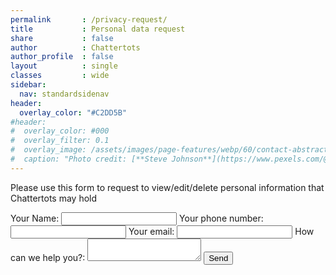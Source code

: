 ```yaml
---
permalink       : /privacy-request/
title           : Personal data request
share           : false
author          : Chattertots
author_profile  : false
layout          : single
classes         : wide
sidebar:
  nav: standardsidenav
header:
  overlay_color: "#C2DD5B"
#header:
#  overlay_color: #000
#  overlay_filter: 0.1
#  overlay_image: /assets/images/page-features/webp/60/contact-abstract.webp
#  caption: "Photo credit: [**Steve Johnson**](https://www.pexels.com/@steve)"
---
```


Please use this form to request to view/edit/delete personal information that Chattertots may hold


<form action="https://formspree.io/mgeodkpl" method="POST">
  <label for="name">
    Your Name:
    <input type="text" name="name">
  </label>
  <label for="telephone">
    Your phone number:
			<input type="telephone" name="telephone" id="telephone">
  </label>
  <label for="_replyto">
    Your email:
    <input type="text" name="_replyto">
  </label>
  <label for="message">
    How can we help you?:
    <textarea  name="message"></textarea>
  </label>

  <!-- your other form fields go here -->
  <input type="hidden" name="_next" value="/thanks" />
  <input type="hidden" name="_subject" value="Personal data request" />
  <input type="text" name="_gotcha" style="display: none;" val=""/>
  <button type="submit" class="btn btn--primary">Send</button>
</form>